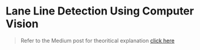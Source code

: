 # Lane Line Detection Using Computer Vision
> Refer to the Medium post for theoritical explanation [click here](https://naveen-varma.medium.com/lane-line-detection-82ba70e38b2c)
